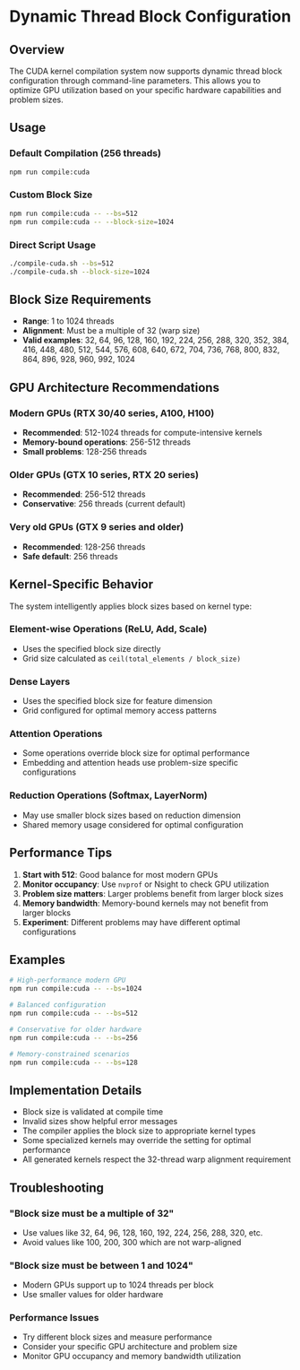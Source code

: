 # Dynamic Thread Block Configuration

## Overview

The CUDA kernel compilation system now supports dynamic thread block configuration through command-line parameters. This allows you to optimize GPU utilization based on your specific hardware capabilities and problem sizes.

## Usage

### Default Compilation (256 threads)
```bash
npm run compile:cuda
```

### Custom Block Size
```bash
npm run compile:cuda -- --bs=512
npm run compile:cuda -- --block-size=1024
```

### Direct Script Usage
```bash
./compile-cuda.sh --bs=512
./compile-cuda.sh --block-size=1024
```

## Block Size Requirements

- **Range**: 1 to 1024 threads
- **Alignment**: Must be a multiple of 32 (warp size)
- **Valid examples**: 32, 64, 96, 128, 160, 192, 224, 256, 288, 320, 352, 384, 416, 448, 480, 512, 544, 576, 608, 640, 672, 704, 736, 768, 800, 832, 864, 896, 928, 960, 992, 1024

## GPU Architecture Recommendations

### Modern GPUs (RTX 30/40 series, A100, H100)
- **Recommended**: 512-1024 threads for compute-intensive kernels
- **Memory-bound operations**: 256-512 threads
- **Small problems**: 128-256 threads

### Older GPUs (GTX 10 series, RTX 20 series)
- **Recommended**: 256-512 threads
- **Conservative**: 256 threads (current default)

### Very old GPUs (GTX 9 series and older)
- **Recommended**: 128-256 threads
- **Safe default**: 256 threads

## Kernel-Specific Behavior

The system intelligently applies block sizes based on kernel type:

### Element-wise Operations (ReLU, Add, Scale)
- Uses the specified block size directly
- Grid size calculated as `ceil(total_elements / block_size)`

### Dense Layers
- Uses the specified block size for feature dimension
- Grid configured for optimal memory access patterns

### Attention Operations
- Some operations override block size for optimal performance
- Embedding and attention heads use problem-size specific configurations

### Reduction Operations (Softmax, LayerNorm)
- May use smaller block sizes based on reduction dimension
- Shared memory usage considered for optimal configuration

## Performance Tips

1. **Start with 512**: Good balance for most modern GPUs
2. **Monitor occupancy**: Use `nvprof` or Nsight to check GPU utilization
3. **Problem size matters**: Larger problems benefit from larger block sizes
4. **Memory bandwidth**: Memory-bound kernels may not benefit from larger blocks
5. **Experiment**: Different problems may have different optimal configurations

## Examples

```bash
# High-performance modern GPU
npm run compile:cuda -- --bs=1024

# Balanced configuration
npm run compile:cuda -- --bs=512

# Conservative for older hardware
npm run compile:cuda -- --bs=256

# Memory-constrained scenarios
npm run compile:cuda -- --bs=128
```

## Implementation Details

- Block size is validated at compile time
- Invalid sizes show helpful error messages
- The compiler applies the block size to appropriate kernel types
- Some specialized kernels may override the setting for optimal performance
- All generated kernels respect the 32-thread warp alignment requirement

## Troubleshooting

### "Block size must be a multiple of 32"
- Use values like 32, 64, 96, 128, 160, 192, 224, 256, 288, 320, etc.
- Avoid values like 100, 200, 300 which are not warp-aligned

### "Block size must be between 1 and 1024"
- Modern GPUs support up to 1024 threads per block
- Use smaller values for older hardware

### Performance Issues
- Try different block sizes and measure performance
- Consider your specific GPU architecture and problem size
- Monitor GPU occupancy and memory bandwidth utilization
